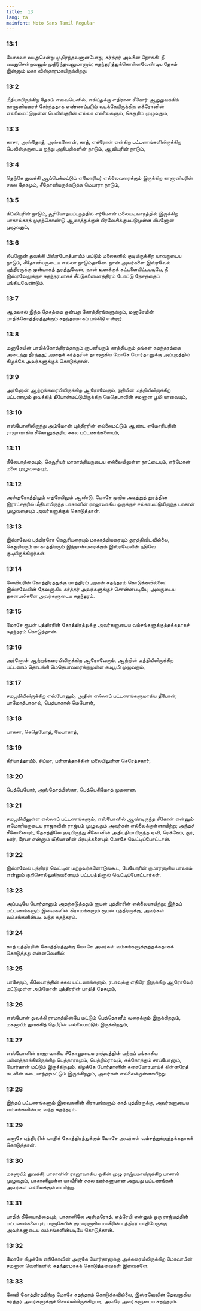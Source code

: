 ```yaml
---
title:  13
lang: ta
mainfont: Noto Sans Tamil Regular
---
```


###  13:1

யோசுவா வயதுசென்று முதிர்ந்தவனானபோது, கர்த்தர் அவனை நோக்கி: நீ வயதுசென்றவனும் முதிர்ந்தவனுமானாய்; சுதந்தரித்துக்கொள்ளவேண்டிய தேசம் இன்னும் மகா விஸ்தாரமாயிருக்கிறது.

###  13:2

மீதியாயிருக்கிற தேசம் எவையெனில், எகிப்துக்கு எதிரான சீகோர் ஆறுதுவக்கிக் கானானியரைச் சேர்ந்ததாக எண்ணப்படும் வடக்கேயிருக்கிற எக்ரோனின் எல்லைமட்டுமுள்ள பெலிஸ்தரின் எல்லா எல்லைகளும், கெசூரிம் முழுவதும்,

###  13:3

காசா, அஸ்தோத், அஸ்கலோன், காத், எக்ரோன் என்கிற பட்டணங்களிலிருக்கிற பெலிஸ்தருடைய ஐந்து அதிபதிகளின் நாடும், ஆவியரின் நாடும்,

###  13:4

தெற்கே துவக்கி ஆப்பெக்மட்டும் எமோரியர் எல்லைவரைக்கும் இருக்கிற கானானியரின் சகல தேசமும், சீதோனியருக்கடுத்த மெயாரா நாடும்,

###  13:5

கிப்லியரின் நாடும், சூரியோதயப்புறத்தில் எர்மோன் மலையடிவாரத்தில் இருக்கிற பாகால்காத் முதற்கொண்டு ஆமாத்துக்குள் பிரவேசிக்குமட்டுமுள்ள லீபனோன் முழுவதும்,

###  13:6

லீபனோன் துவக்கி மிஸ்ரபோத்மாயீம் மட்டும் மலைகளில் குடியிருக்கிற யாவருடைய நாடும், சீதோனியருடைய எல்லா நாடும்தானே. நான் அவர்களை இஸ்ரவேல் புத்திரருக்கு முன்பாகத் துரத்துவேன்; நான் உனக்குக் கட்டளையிட்டபடியே, நீ இஸ்ரவேலுக்குச் சுதந்தரமாகச் சீட்டுகளைமாத்திரம் போட்டு தேசத்தைப் பங்கிடவேண்டும்.

###  13:7

ஆதலால் இந்த தேசத்தை ஒன்பது கோத்திரங்களுக்கும், மனாசேயின் பாதிக்கோத்திரத்துக்கும் சுதந்தரமாகப் பங்கிடு என்றார்.

###  13:8

மனாசேயின் பாதிக்கோத்திரத்தாரும் ரூபனியரும் காத்தியரும் தங்கள் சுதந்தரத்தை அடைந்து தீர்ந்தது; அதைக் கர்த்தரின் தாசனாகிய மோசே யோர்தானுக்கு அப்புறத்தில் கிழக்கே அவர்களுக்குக் கொடுத்தான்.

###  13:9

அர்னோன் ஆற்றங்கரையிலிருக்கிற ஆரோவேரும், நதியின் மத்தியிலிருக்கிற பட்டணமும் துவக்கித் தீபோன்மட்டுமிருக்கிற மெதெபாவின் சமனான பூமி யாவையும்,

###  13:10

எஸ்போனிலிருந்து அம்மோன் புத்திரரின் எல்லைமட்டும் ஆண்ட எமோரியரின் ராஜாவாகிய சீகோனுக்குரிய சகல பட்டணங்களையும்,

###  13:11

கீலேயாத்தையும், கெசூரியர் மாகாத்தியருடைய எல்லையிலுள்ள நாட்டையும், எர்மோன் மலை முழுவதையும்,

###  13:12

அஸ்தரோத்திலும் எத்ரேயிலும் ஆண்டு, மோசே முறிய அடித்துத் துரத்தின இராட்சதரில் மீதியாயிருந்த பாசானின் ராஜாவாகிய ஓகுக்குச் சல்காமட்டுமிருந்த பாசான் முழுவதையும் அவர்களுக்குக் கொடுத்தான்.

###  13:13

இஸ்ரவேல் புத்திரரோ கெசூரியரையும் மாகாத்தியரையும் துரத்திவிடவில்லை, கெசூரியரும் மாகாத்தியரும் இந்நாள்வரைக்கும் இஸ்ரவேலின் நடுவே குடியிருக்கிறார்கள்.

###  13:14

லேவியரின் கோத்திரத்துக்கு மாத்திரம் அவன் சுதந்தரம் கொடுக்கவில்லை; இஸ்ரவேலின் தேவனாகிய கர்த்தர் அவர்களுக்குச் சொன்னபடியே, அவருடைய தகனபலிகளே அவர்களுடைய சுதந்தரம்.

###  13:15

மோசே ரூபன் புத்திரரின் கோத்திரத்துக்கு அவர்களுடைய வம்சங்களுக்குத்தக்கதாகச் சுதந்தரம் கொடுத்தான்.

###  13:16

அர்னோன் ஆற்றங்கரையிலிருக்கிற ஆரோவேரும், ஆற்றின் மத்தியிலிருக்கிற பட்டணம் தொடங்கி மெதெபாவரைக்குமுள்ள சமபூமி முழுவதும்,

###  13:17

சமபூமியிலிருக்கிற எஸ்போனும், அதின் எல்லாப் பட்டணங்களுமாகிய தீபோன், பாமோத்பாகால், பெத்பாகால் மெயோன்,

###  13:18

யாகசா, கெதெமோத், மேபாகாத்,

###  13:19

கீரியாத்தாயீம், சிப்மா, பள்ளத்தாக்கின் மலையிலுள்ள செரேத்சகார்,

###  13:20

பெத்பேயோர், அஸ்தோத்பிஸ்கா, பெத்யெசிமோத் முதலான.

###  13:21

சமபூமியிலுள்ள எல்லாப் பட்டணங்களும், எஸ்போனில் ஆண்டிருந்த சீகோன் என்னும் எமோரியருடைய ராஜாவின் ராஜ்யம் முழுவதும் அவர்கள் எல்லைக்குள்ளாயிற்று; அந்தச் சீகோனையும், தேசத்திலே குடியிருந்து சீகோனின் அதிபதியாயிருந்த ஏவி, ரெக்கேம், சூர், ஊர், ரேபா என்னும் மீதியானின் பிரபுக்களையும் மோசே வெட்டிப்போட்டான்.

###  13:22

இஸ்ரவேல் புத்திரர் வெட்டின மற்றவர்களோடுங்கூட, பேயோரின் குமாரனாகிய பாலாம் என்னும் குறிசொல்லுகிறவனையும் பட்டயத்தினால் வெட்டிப்போட்டார்கள்.

###  13:23

அப்படியே யோர்தானும் அதற்கடுத்ததும் ரூபன் புத்திரரின் எல்லையாயிற்று; இந்தப் பட்டணங்களும் இவைகளின் கிராமங்களும் ரூபன் புத்திரருக்கு, அவர்கள் வம்சங்களின்படி வந்த சுதந்தரம்.

###  13:24

காத் புத்திரரின் கோத்திரத்துக்கு மோசே அவர்கள் வம்சங்களுக்குத்தக்கதாகக் கொடுத்தது என்னவெனில்:

###  13:25

யாசேரும், கீலேயாத்தின் சகல பட்டணங்களும், ரபாவுக்கு எதிரே இருக்கிற ஆரோவேர் மட்டுமுள்ள அம்மோன் புத்திரரின் பாதித் தேசமும்,

###  13:26

எஸ்போன் துவக்கி ராமாத்மிஸ்பே மட்டும் பெத்தொனீம் வரைக்கும் இருக்கிறதும், மகனாயீம் துவக்கித் தெபீரின் எல்லைமட்டும் இருக்கிறதும்,

###  13:27

எஸ்போனின் ராஜாவாகிய சீகோனுடைய ராஜ்யத்தின் மற்றப் பங்காகிய பள்ளத்தாக்கிலிருக்கிற பெத்தாராமும், பெத்நிம்ராவும், சுக்கோத்தும் சாப்போனும், யோர்தான் மட்டும் இருக்கிறதும், கிழக்கே யோர்தானின் கரையோரமாய்க் கின்னரேத் கடலின் கடையாந்தரமட்டும் இருக்கிறதும், அவர்கள் எல்லைக்குள்ளாயிற்று.

###  13:28

இந்தப் பட்டணங்களும் இவைகளின் கிராமங்களும் காத் புத்திரருக்கு, அவர்களுடைய வம்சங்களின்படி வந்த சுதந்தரம்.

###  13:29

மனாசே புத்திரரின் பாதிக் கோத்திரத்துக்கும் மோசே அவர்கள் வம்சத்துக்குத்தக்கதாகக் கொடுத்தான்.

###  13:30

மகனாயீம் துவக்கி, பாசானின் ராஜாவாகிய ஓகின் முழு ராஜ்யமாயிருக்கிற பாசான் முழுவதும், பாசானிலுள்ள யாவீரின் சகல ஊர்களுமான அறுபது பட்டணங்கள் அவர்கள் எல்லைக்குள்ளாயிற்று.

###  13:31

பாதிக் கீலேயாத்தையும், பாசானிலே அஸ்தரோத், எத்ரேயி என்னும் ஓகு ராஜ்யத்தின் பட்டணங்களையும், மனாசேயின் குமாரனாகிய மாகீரின் புத்திரர் பாதிபேருக்கு அவர்களுடைய வம்சங்களின்படியே கொடுத்தான்.

###  13:32

மோசே கிழக்கே எரிகோவின் அருகே யோர்தானுக்கு அக்கரையிலிருக்கிற மோவாபின் சமனான வெளிகளில் சுதந்தரமாகக் கொடுத்தவைகள் இவைகளே.

###  13:33

லேவி கோத்திரத்திற்கு மோசே சுதந்தரம் கொடுக்கவில்லை, இஸ்ரவேலின் தேவனாகிய கர்த்தர் அவர்களுக்குச் சொல்லியிருக்கிறபடி, அவரே அவர்களுடைய சுதந்தரம்.

